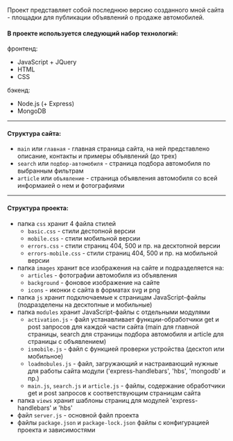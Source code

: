 Проект представляет собой последнюю версию созданного мной сайта - площадки для публикации объявлений о продаже автомобилей.

#### В проекте используется следующий набор технологий:

фронтенд:
- JavaScript + JQuery
- HTML
- CSS

бэкенд:
- Node.js (+ Express)
- MongoDB

---

#### Структура сайта:

- `main` или `главная` - главная страница сайта, на ней представлено описание, контакты и примеры объявлений (до трех)
- `search` или `подбор-автомобиля` - страница подбора автомобиля по выбранным фильтрам
- `article` или `объявление` - страница объявления автомобиля со всей информаией о нем и фотографиями

---

#### Структура проекта:

- папка `css` хранит 4 файла стилей
    - `basic.css` - стили дестопной версии
    - `mobile.css` - стили мобильной версии
    - `errors.css` - стили страниц 404, 500 и пр. на десктопной версии
    - `errors-mobile.css` - стили страниц 404, 500 и пр. на мобильной версии
- папка `images` хранит все изображения на сайте и подразделяется на:
    - `articles` - фотографии автомобиля из объявления
    - `background` - фоновое изображение на сайте
    - `icons` - иконки с сайта в форматах svg и png
- папка `js` хранит подключаемые к страницам JavaScript-файлы (подразделены на десктопные и мобильные)
- папка `modules` хранит JavaScript-файлы с отдельными модулями
    - `activation.js` - файл устанавливает функции-обработчики get и post запросов для каждой части сайта (main для главной страницы, search для страницы подбора автомобиля и article для страницы с объявлением)
    - `ismobile.js` - файл с функцией проверки устройства (десктоп или мобильное)
    - `loadmobules.js` - файл, загружающий и настраивающий нужные для работы сайта модули ('express-handlebars', 'hbs', 'mongodb' и пр.)
    - `main.js`, `search.js` и `article.js` - файлы, содержание обработчики get и post запросов к соответствующим страницам сайта
- папка `views` хранит шаблоны страниц для модулей 'express-handlebars' и 'hbs'
- файл `server.js` - основной файл проекта
- файлы `package.json` и `package-lock.json` файлы с конфигурацией проекта и зависимостями
